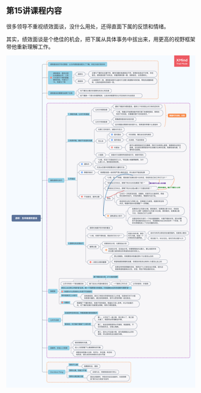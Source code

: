 ## 第15讲课程内容

很多领导不重视绩效面谈，没什么用处，还得直面下属的反馈和情绪。

其实，绩效面谈是个绝佳的机会，把下属从具体事务中拔出来，用更高的视野框架带他重新理解工作。

<img alt="String in meyymory" src="img/day17/note.png" class="center">
